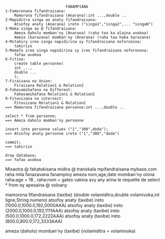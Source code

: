                               FANAMPIANA
    1-Famoronana fifandraisana:
        Mamorona fifandraisana (Anarana):int ...,double ..
    2-Mapiditra singa ao anaty fifandraisana:
        Atsofoy anaty (Anarana) ireto ("singa1","singa2",... "singaN")
    3-Maka singa ao @ fifandraisana:
        Ameza daholo momban'ny (Anarana) (raha toa ka alaina avokoa)
        Ameza (karazana) momban'ny (Anarana) (raha toa haka karazana)
    4-Mitahiry ireo singa napidirina sy fifandraisana noforonina:
        tahirizo
    5-Mamafa ireo singa napidirina sy ireo fifandraisana noforonona:
        fafao avokoa
    6-Fitina:
        create table personne(
        int ...,
        double ...
        );
    7-Firaisana na Union:
        Firaisana Relation1 & Relation2
    8-Fahasamihafana na Different:
        Fahasamihafana Relation1 & Relation2
    9-Fitovizana na intersect: 
        Fitovizana Relation1 & Relation2
    ==> Mamorona fifandraisana personne:int ...,double ..

    select * from personne;
    ==> Ameza daholo momban'ny personne

    insert into personne values ("1","300",doda");
    ==> Atsofoy anaty personne ireto ("1","300","doda")

    commit;
    ==> tahirizo

    drop database;
    ==> fafao avokoa
Misaotra @ fahatokisana midira @ tranokala mpifandraisana mybase.com raha mila fanazavana fanampiny
ameza nom,age,date momban'ny olona raha:age = 18 , raha:nom = gates
vakina avy any arina le requette de select * from ny apesaina @ voloany 


mamorona fifandraisana (taxibe) (double volamiditra,double volamivoka,int ligne,String numero)
atsofoy anaty (taxibe) ireto (1000.0,1000.0,192,0000AAA)
atsofoy anaty (taxibe) ireto (2000.0,1000.0,192,1111AAA)
atsofoy anaty (taxibe) ireto (500.0,1000.0,172,2222AAA)
atsofoy anaty (taxibe) ireto (800.0,800.0,172,3333AAA)

ameza (daholo) momban'ny (taxibe) (volamiditra = volamivoka)